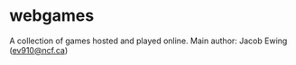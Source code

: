 # webgames
A collection of games hosted and played online.
Main author:  Jacob Ewing (ev910@ncf.ca)
